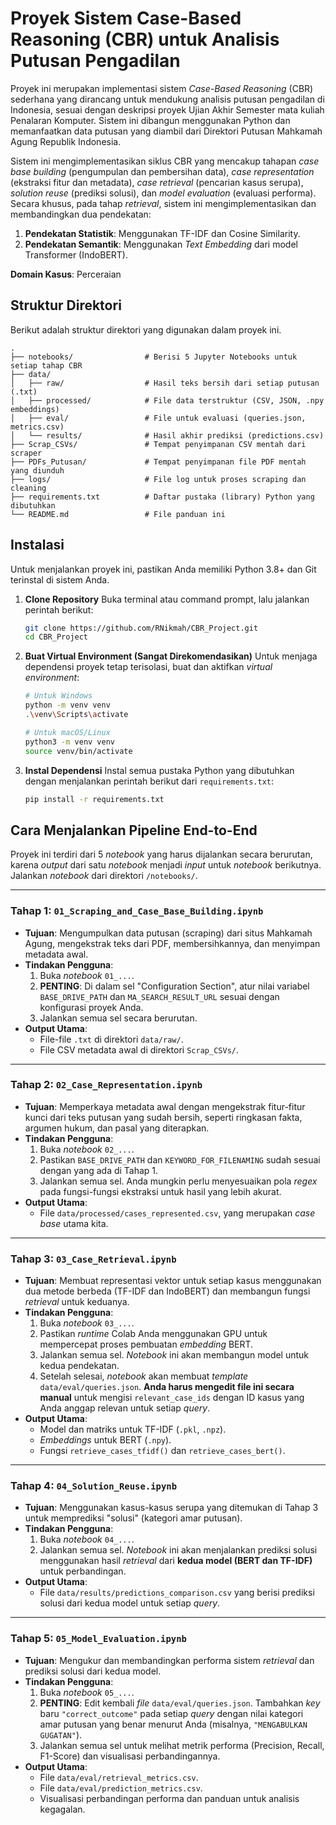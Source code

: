 # Proyek Sistem Case-Based Reasoning (CBR) untuk Analisis Putusan Pengadilan

Proyek ini merupakan implementasi sistem *Case-Based Reasoning* (CBR) sederhana yang dirancang untuk mendukung analisis putusan pengadilan di Indonesia, sesuai dengan deskripsi proyek Ujian Akhir Semester mata kuliah Penalaran Komputer. Sistem ini dibangun menggunakan Python dan memanfaatkan data putusan yang diambil dari Direktori Putusan Mahkamah Agung Republik Indonesia.

Sistem ini mengimplementasikan siklus CBR yang mencakup tahapan *case base building* (pengumpulan dan pembersihan data), *case representation* (ekstraksi fitur dan metadata), *case retrieval* (pencarian kasus serupa), *solution reuse* (prediksi solusi), dan *model evaluation* (evaluasi performa). Secara khusus, pada tahap *retrieval*, sistem ini mengimplementasikan dan membandingkan dua pendekatan:
1.  **Pendekatan Statistik**: Menggunakan TF-IDF dan Cosine Similarity.
2.  **Pendekatan Semantik**: Menggunakan *Text Embedding* dari model Transformer (IndoBERT).

**Domain Kasus**: Perceraian 

## Struktur Direktori

Berikut adalah struktur direktori yang digunakan dalam proyek ini.

```
.
├── notebooks/                # Berisi 5 Jupyter Notebooks untuk setiap tahap CBR 
├── data/
│   ├── raw/                  # Hasil teks bersih dari setiap putusan (.txt) 
│   ├── processed/            # File data terstruktur (CSV, JSON, .npy embeddings) 
│   ├── eval/                 # File untuk evaluasi (queries.json, metrics.csv) 
│   └── results/              # Hasil akhir prediksi (predictions.csv) 
├── Scrap_CSVs/               # Tempat penyimpanan CSV mentah dari scraper
├── PDFs_Putusan/             # Tempat penyimpanan file PDF mentah yang diunduh
├── logs/                     # File log untuk proses scraping dan cleaning 
├── requirements.txt          # Daftar pustaka (library) Python yang dibutuhkan
└── README.md                 # File panduan ini
```

## Instalasi

Untuk menjalankan proyek ini, pastikan Anda memiliki Python 3.8+ dan Git terinstal di sistem Anda.

1.  **Clone Repository**
    Buka terminal atau command prompt, lalu jalankan perintah berikut:
    ```bash
    git clone https://github.com/RNikmah/CBR_Project.git
    cd CBR_Project
    ```

2.  **Buat Virtual Environment (Sangat Direkomendasikan)**
    Untuk menjaga dependensi proyek tetap terisolasi, buat dan aktifkan *virtual environment*:
    ```bash
    # Untuk Windows
    python -m venv venv
    .\venv\Scripts\activate

    # Untuk macOS/Linux
    python3 -m venv venv
    source venv/bin/activate
    ```

3.  **Instal Dependensi**
    Instal semua pustaka Python yang dibutuhkan dengan menjalankan perintah berikut dari `requirements.txt`:
    ```bash
    pip install -r requirements.txt
    ```

## Cara Menjalankan Pipeline End-to-End

Proyek ini terdiri dari 5 *notebook* yang harus dijalankan secara berurutan, karena *output* dari satu *notebook* menjadi *input* untuk *notebook* berikutnya. Jalankan *notebook* dari direktori `/notebooks/`.

---

### **Tahap 1: `01_Scraping_and_Case_Base_Building.ipynb`**

* **Tujuan**: Mengumpulkan data putusan (scraping) dari situs Mahkamah Agung, mengekstrak teks dari PDF, membersihkannya, dan menyimpan metadata awal.
* **Tindakan Pengguna**:
    1.  Buka *notebook* `01_...`.
    2.  **PENTING**: Di dalam sel "Configuration Section", atur nilai variabel `BASE_DRIVE_PATH` dan `MA_SEARCH_RESULT_URL` sesuai dengan konfigurasi proyek Anda.
    3.  Jalankan semua sel secara berurutan.
* **Output Utama**:
    * File-file `.txt` di direktori `data/raw/`.
    * File CSV metadata awal di direktori `Scrap_CSVs/`.

---

### **Tahap 2: `02_Case_Representation.ipynb`**

* **Tujuan**: Memperkaya metadata awal dengan mengekstrak fitur-fitur kunci dari teks putusan yang sudah bersih, seperti ringkasan fakta, argumen hukum, dan pasal yang diterapkan.
* **Tindakan Pengguna**:
    1.  Buka *notebook* `02_...`.
    2.  Pastikan `BASE_DRIVE_PATH` dan `KEYWORD_FOR_FILENAMING` sudah sesuai dengan yang ada di Tahap 1.
    3.  Jalankan semua sel. Anda mungkin perlu menyesuaikan pola *regex* pada fungsi-fungsi ekstraksi untuk hasil yang lebih akurat.
* **Output Utama**:
    * File `data/processed/cases_represented.csv`, yang merupakan *case base* utama kita.

---

### **Tahap 3: `03_Case_Retrieval.ipynb`**

* **Tujuan**: Membuat representasi vektor untuk setiap kasus menggunakan dua metode berbeda (TF-IDF dan IndoBERT) dan membangun fungsi *retrieval* untuk keduanya.
* **Tindakan Pengguna**:
    1.  Buka *notebook* `03_...`.
    2.  Pastikan *runtime* Colab Anda menggunakan GPU untuk mempercepat proses pembuatan *embedding* BERT.
    3.  Jalankan semua sel. *Notebook* ini akan membangun model untuk kedua pendekatan.
    4.  Setelah selesai, *notebook* akan membuat *template* `data/eval/queries.json`. **Anda harus mengedit file ini secara manual** untuk mengisi `relevant_case_ids` dengan ID kasus yang Anda anggap relevan untuk setiap *query*.
* **Output Utama**:
    * Model dan matriks untuk TF-IDF (`.pkl`, `.npz`).
    * *Embeddings* untuk BERT (`.npy`).
    * Fungsi `retrieve_cases_tfidf()` dan `retrieve_cases_bert()`.

---

### **Tahap 4: `04_Solution_Reuse.ipynb`**

* **Tujuan**: Menggunakan kasus-kasus serupa yang ditemukan di Tahap 3 untuk memprediksi "solusi" (kategori amar putusan).
* **Tindakan Pengguna**:
    1.  Buka *notebook* `04_...`.
    2.  Jalankan semua sel. *Notebook* ini akan menjalankan prediksi solusi menggunakan hasil *retrieval* dari **kedua model (BERT dan TF-IDF)** untuk perbandingan.
* **Output Utama**:
    * File `data/results/predictions_comparison.csv` yang berisi prediksi solusi dari kedua model untuk setiap *query*.

---

### **Tahap 5: `05_Model_Evaluation.ipynb`**

* **Tujuan**: Mengukur dan membandingkan performa sistem *retrieval* dan prediksi solusi dari kedua model.
* **Tindakan Pengguna**:
    1.  Buka *notebook* `05_...`.
    2.  **PENTING**: Edit kembali *file* `data/eval/queries.json`. Tambahkan *key* baru `"correct_outcome"` pada setiap *query* dengan nilai kategori amar putusan yang benar menurut Anda (misalnya, `"MENGABULKAN GUGATAN"`).
    3.  Jalankan semua sel untuk melihat metrik performa (Precision, Recall, F1-Score) dan visualisasi perbandingannya.
* **Output Utama**:
    * File `data/eval/retrieval_metrics.csv`.
    * File `data/eval/prediction_metrics.csv`.
    * Visualisasi perbandingan performa dan panduan untuk analisis kegagalan.